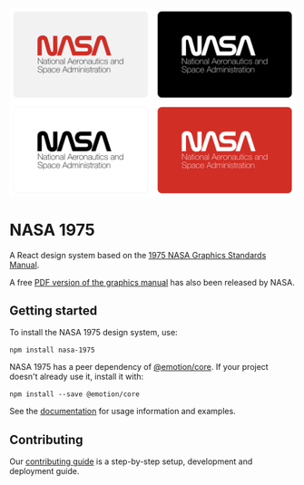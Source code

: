 <p align="center">
    <img alt="NASA logo type" src="https://github.com/simonschwartz/nasa-1975/raw/master/nasa-logotype.png">
</p>

# NASA 1975

A React design system based on the
[1975 NASA Graphics Standards Manual](https://standardsmanual.com/products/nasa-graphics-standards-manual).

A free
[PDF version of the graphics manual](https://www.nasa.gov/sites/default/files/atoms/files/nasa_graphics_manual_nhb_1430-2_jan_1976.pdf)
has also been released by NASA.

## Getting started

To install the NASA 1975 design system, use:

```
npm install nasa-1975
```

NASA 1975 has a peer dependency of [@emotion/core](https://www.npmjs.com/package/@emotion/core). If
your project doesn't already use it, install it with:

```
npm install --save @emotion/core
```

See the [documentation](https://nasa-1975.surge.sh/) for usage information and examples.

## Contributing

Our
[contributing guide](https://github.com/simonschwartz/nasa-1975/blob/master/.github/CONTRIBUTING.md)
is a step-by-step setup, development and deployment guide.
